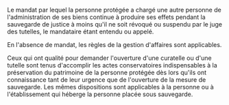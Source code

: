 Le mandat par lequel la personne protégée a chargé une autre personne de l'administration de ses biens continue à produire ses effets pendant la sauvegarde de justice à moins qu'il ne soit révoqué ou suspendu par le juge des tutelles, le mandataire étant entendu ou appelé.

En l'absence de mandat, les règles de la gestion d'affaires sont applicables.

Ceux qui ont qualité pour demander l'ouverture d'une curatelle ou d'une tutelle sont tenus d'accomplir les actes conservatoires indispensables à la préservation du patrimoine de la personne protégée dès lors qu'ils ont connaissance tant de leur urgence que de l'ouverture de la mesure de sauvegarde. Les mêmes dispositions sont applicables à la personne ou à l'établissement qui héberge la personne placée sous sauvegarde.
